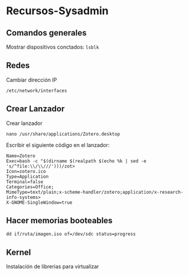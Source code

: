 # Recursos-Sysadmin


## Comandos generales

Mostrar dispositivos conctados: ```lsblk```

## Redes

Cambiar dirección IP
```
/etc/network/interfaces
```

## Crear Lanzador
Crear lanzador
```
nano /usr/share/applications/Zotero.desktop
```
Escribir el siguiente código en el lanzador:
```
Name=Zotero
Exec=bash -c "$(dirname $(realpath $(echo %k | sed -e 's/^file:\\/\\///')))/zot>
Icon=zotero.ico
Type=Application
Terminal=false
Categories=Office;
MimeType=text/plain;x-scheme-handler/zotero;application/x-research-info-systems>
X-GNOME-SingleWindow=true
```

## Hacer memorias booteables
```
dd if/ruta/imagen.iso of=/dev/sdc status=progress
```

## Kernel

Instalación de librerias para virtualizar